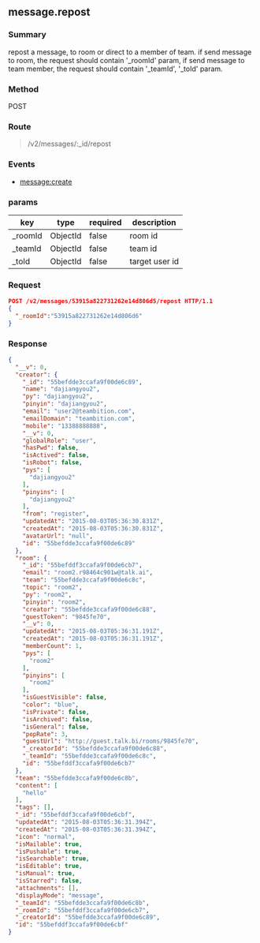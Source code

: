 ## message.repost

### Summary
repost a message, to room or direct to a member of team.
if send message to room, the request should contain '_roomId' param,
if send message to team member, the request should contain '_teamId', '_toId' param.

### Method
POST

### Route
> /v2/messages/:_id/repost

### Events
* [message:create](../event/message.create.html)

### params
| key            | type               | required | description                                                               |
| -------------- | ------------------ | -------- | ------------------------------------------------------------------------- |
| _roomId        | ObjectId           | false    | room id                                                                   |
| _teamId        | ObjectId           | false    | team id                                                                   |
| _toId          | ObjectId           | false    | target user id                                                            |

### Request
```json
POST /v2/messages/53915a822731262e14d806d5/repost HTTP/1.1
{
  "_roomId":"53915a822731262e14d806d6"
}
```

### Response
```json
{
  "__v": 0,
  "creator": {
    "_id": "55befdde3ccafa9f00de6c89",
    "name": "dajiangyou2",
    "py": "dajiangyou2",
    "pinyin": "dajiangyou2",
    "email": "user2@teambition.com",
    "emailDomain": "teambition.com",
    "mobile": "13388888888",
    "__v": 0,
    "globalRole": "user",
    "hasPwd": false,
    "isActived": false,
    "isRobot": false,
    "pys": [
      "dajiangyou2"
    ],
    "pinyins": [
      "dajiangyou2"
    ],
    "from": "register",
    "updatedAt": "2015-08-03T05:36:30.831Z",
    "createdAt": "2015-08-03T05:36:30.831Z",
    "avatarUrl": "null",
    "id": "55befdde3ccafa9f00de6c89"
  },
  "room": {
    "_id": "55befddf3ccafa9f00de6cb7",
    "email": "room2.r98464c901w@talk.ai",
    "team": "55befdde3ccafa9f00de6c8c",
    "topic": "room2",
    "py": "room2",
    "pinyin": "room2",
    "creator": "55befdde3ccafa9f00de6c88",
    "guestToken": "9845fe70",
    "__v": 0,
    "updatedAt": "2015-08-03T05:36:31.191Z",
    "createdAt": "2015-08-03T05:36:31.191Z",
    "memberCount": 1,
    "pys": [
      "room2"
    ],
    "pinyins": [
      "room2"
    ],
    "isGuestVisible": false,
    "color": "blue",
    "isPrivate": false,
    "isArchived": false,
    "isGeneral": false,
    "popRate": 3,
    "guestUrl": "http://guest.talk.bi/rooms/9845fe70",
    "_creatorId": "55befdde3ccafa9f00de6c88",
    "_teamId": "55befdde3ccafa9f00de6c8c",
    "id": "55befddf3ccafa9f00de6cb7"
  },
  "team": "55befdde3ccafa9f00de6c8b",
  "content": [
    "hello"
  ],
  "tags": [],
  "_id": "55befddf3ccafa9f00de6cbf",
  "updatedAt": "2015-08-03T05:36:31.394Z",
  "createdAt": "2015-08-03T05:36:31.394Z",
  "icon": "normal",
  "isMailable": true,
  "isPushable": true,
  "isSearchable": true,
  "isEditable": true,
  "isManual": true,
  "isStarred": false,
  "attachments": [],
  "displayMode": "message",
  "_teamId": "55befdde3ccafa9f00de6c8b",
  "_roomId": "55befddf3ccafa9f00de6cb7",
  "_creatorId": "55befdde3ccafa9f00de6c89",
  "id": "55befddf3ccafa9f00de6cbf"
}
```
